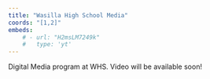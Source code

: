 ```yaml
---
title: "Wasilla High School Media"
coords: "[1,2]"
embeds: 
    # - url: "H2msLM7249k"
    #   type: 'yt'
---
```


Digital Media program at WHS.  Video will be available soon!
